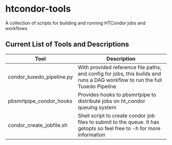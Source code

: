 # htcondor-tools
A collection of scripts for building and running HTCondor jobs and workflows

## Current List of Tools and Descriptions
|           Tool            | Description |
| ------------------------- | ----------- |
| condor_tuxedo_pipeline.py | With provided reference file paths, and config for jobs, this builds and runs a DAG workflow to run the full Tuxedo Pipeline |
| pbsmrtpipe_condor_hooks   | Provides hooks to pbsmrtpipe to distribute jobs on ht_condor queuing system |
| condor_create_jobfile.sh  | Shell script to create condor job files to submit to the queue. It has getopts so feel free to -h for more information |
